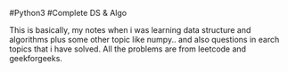 #Python3
#Complete DS &amp; Algo 

This is basically, my notes when i was learning data structure and algorithms plus some other topic like numpy.. and also questions in earch topics that i have solved. All the problems are from leetcode and geekforgeeks.

